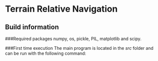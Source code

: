 # Terrain Relative Navigation

## Build information

###Required packages
numpy, os, pickle, PIL, matplotlib and scipy.

###First time execution
The main program is located in the _src_ folder and can be run with the following command: 


